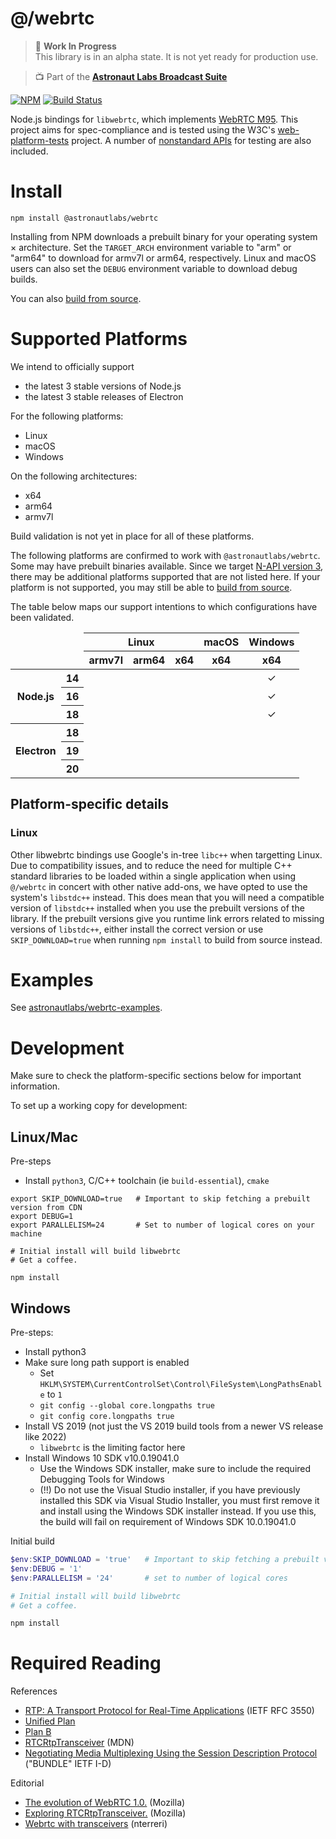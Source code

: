 # @/webrtc

> 🚧 **Work In Progress**  
> This library is in an alpha state. It is not yet ready for production use.

> 📺 Part of the [**Astronaut Labs Broadcast Suite**](https://github.com/astronautlabs/broadcast)

[![NPM](https://img.shields.io/npm/v/@astronautlabs/webrtc.svg)](https://www.npmjs.com/package/@astronautlabs/webrtc) [![Build Status](https://circleci.com/gh/astronautlabs/webrtc/tree/main.svg?style=shield)](https://circleci.com/gh/astronautlabs/webrtc)

Node.js bindings for `libwebrtc`, which implements [WebRTC M95](https://groups.google.com/g/discuss-webrtc/c/SfzpFc-dH-E/m/JHlMpLO1AAAJ). This project aims for spec-compliance and is tested using the W3C's [web-platform-tests](https://github.com/web-platform-tests/wpt) project. A number of [nonstandard APIs](docs/nonstandard-apis.md) for testing are also included.

# Install

```
npm install @astronautlabs/webrtc
```

Installing from NPM downloads a prebuilt binary for your operating system × architecture. Set the `TARGET_ARCH` environment variable to "arm" or "arm64" to download for armv7l or arm64, respectively. Linux and macOS users can also set the `DEBUG` environment variable to download debug builds.

You can also [build from source](docs/build-from-source.md).

# Supported Platforms

We intend to officially support
- the latest 3 stable versions of Node.js 
- the latest 3 stable releases of Electron 

For the following platforms:
- Linux
- macOS
- Windows

On the following architectures:
- x64
- arm64
- armv7l 

Build validation is not yet in place for all of these platforms. 

The following platforms are confirmed to work with `@astronautlabs/webrtc`. Some may have prebuilt binaries available. Since we target [N-API version 3](https://nodejs.org/api/n-api.html), there may be additional platforms supported that are not listed here. If your platform is not supported, you may still be able to [build from source](docs/build-from-source.md).

The table below maps our support intentions to which configurations have been validated.
<table>
  <thead>
    <tr>
      <td style="text-align: center;" colspan="2" rowspan="2"></td>
      <th style="text-align: center;" colspan="3">Linux</th>
      <th style="text-align: center;">macOS</th>
      <th style="text-align: center;">Windows</th>
    </tr>
    <tr>
      <th style="text-align: center;">armv7l</th>
      <th style="text-align: center;">arm64</th>
      <th style="text-align: center;">x64</th>
      <th style="text-align: center;">x64</th>
      <th style="text-align: center;">x64</th>
    </tr>
  </thead>
  <tbody>
    <tr>
      <th rowspan="3">Node.js</th>
      <th>14</th>
      <td align="center"></td>
      <td align="center"></td>
      <td align="center"></td>
      <td align="center"></td>
      <td align="center">✓</td>
    </tr>
    <tr>
      <th>16</th>
      <td align="center"></td>
      <td align="center"></td>
      <td align="center"></td>
      <td align="center"></td>
      <td align="center">✓</td>
    </tr>
    <tr>
      <th>18</th>
      <td align="center"></td>
      <td align="center"></td>
      <td align="center"></td>
      <td align="center"></td>
      <td align="center">✓</td>
    </tr>
    <tr>
      <th rowspan="3">Electron</th>
      <th>18</th>
      <td align="center"></td>
      <td align="center"></td>
      <td align="center"></td>
      <td align="center"></td>
      <td align="center"></td>
    </tr>
    <tr>
      <th>19</th>
      <td align="center"></td>
      <td align="center"></td>
      <td align="center"></td>
      <td align="center"></td>
      <td align="center"></td>
    </tr>
    <tr>
      <th>20</th>
      <td align="center"></td>
      <td align="center"></td>
      <td align="center"></td>
      <td align="center"></td>
      <td align="center"></td>
    </tr>
  </tbody>
</table>

## Platform-specific details

### Linux

Other libwebrtc bindings use Google's in-tree `libc++` when targetting Linux. Due to compatibility issues, and to reduce the need for multiple C++ standard libraries to be loaded within a single application when using `@/webrtc` in concert with other native add-ons, we have opted to use the system's `libstdc++` instead. This does mean that you will need a compatible version of `libstdc++` installed when you use the prebuilt versions of the library. If the prebuilt versions give you runtime link errors related to missing versions of `libstdc++`, either install the correct version or use `SKIP_DOWNLOAD=true` when running `npm install` to build from source instead.

# Examples

See [astronautlabs/webrtc-examples](https://github.com/astronautlabs/webrtc-examples).

# Development

Make sure to check the platform-specific sections below for important information.

To set up a working copy for development:

## Linux/Mac

Pre-steps
- Install `python3`, C/C++ toolchain (ie `build-essential`), `cmake`

```shell
export SKIP_DOWNLOAD=true   # Important to skip fetching a prebuilt version from CDN
export DEBUG=1
export PARALLELISM=24       # Set to number of logical cores on your machine

# Initial install will build libwebrtc
# Get a coffee.

npm install
```

## Windows

Pre-steps:
- Install python3
- Make sure long path support is enabled
    - Set `HKLM\SYSTEM\CurrentControlSet\Control\FileSystem\LongPathsEnable` to `1`
    - `git config --global core.longpaths true`
    - `git config core.longpaths true`
- Install VS 2019 (not just the VS 2019 build tools from a newer VS release like 2022)
    - `libwebrtc` is the limiting factor here
- Install Windows 10 SDK v10.0.19041.0
    * Use the Windows SDK installer, make sure to include the required Debugging Tools for Windows
    * (!!) Do not use the Visual Studio installer, if you have previously installed this SDK via Visual Studio Installer, 
      you must first remove it and install using the Windows SDK installer instead. If you use this, the build will fail
      on requirement of Windows SDK 10.0.19041.0

Initial build

```powershell
$env:SKIP_DOWNLOAD = 'true'   # Important to skip fetching a prebuilt version from CDN
$env:DEBUG = '1'
$env:PARALLELISM = '24'       # set to number of logical cores

# Initial install will build libwebrtc
# Get a coffee.

npm install
```

# Required Reading

References
- [RTP: A Transport Protocol for Real-Time Applications](https://datatracker.ietf.org/doc/html/rfc3550) (IETF RFC 3550)
- [Unified Plan](https://datatracker.ietf.org/doc/html/draft-roach-mmusic-unified-plan-00#section-2)
- [Plan B](https://datatracker.ietf.org/doc/html/draft-uberti-rtcweb-plan-00)
- [RTCRtpTransceiver](https://developer.mozilla.org/en-US/docs/Web/API/RTCRtpTransceiver) (MDN)
- [Negotiating Media Multiplexing Using the Session Description Protocol](https://datatracker.ietf.org/doc/html/draft-ietf-mmusic-sdp-bundle-negotiation-54#section-18) ("BUNDLE" IETF I-D)

Editorial
- [The evolution of WebRTC 1.0.](https://blog.mozilla.org/webrtc/the-evolution-of-webrtc/) (Mozilla)
- [Exploring RTCRtpTransceiver.](https://blog.mozilla.org/webrtc/rtcrtptransceiver-explored/) (Mozilla)
- [Webrtc with transceivers](https://niccoloterreri.com/webrtc-with-transceivers) (nterreri)